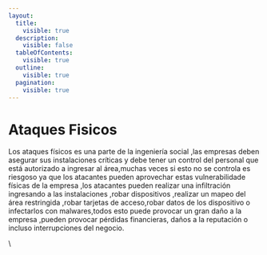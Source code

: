 ```yaml
---
layout:
  title:
    visible: true
  description:
    visible: false
  tableOfContents:
    visible: true
  outline:
    visible: true
  pagination:
    visible: true
---
```


# Ataques Fisicos

Los ataques físicos es una parte de la ingeniería social ,las empresas deben asegurar sus instalaciones críticas y debe tener un control del personal que está autorizado a ingresar al área,muchas veces si esto no se controla es riesgoso ya que los atacantes pueden aprovechar estas vulnerabilidade físicas de la empresa ,los atacantes pueden realizar una infiltración ingresando a las instalaciones ,robar dispositivos ,realizar un mapeo del área restringida ,robar tarjetas de acceso,robar datos de los dispositivo o infectarlos con malwares,todos esto puede provocar un gran daño a la empresa ,pueden provocar pérdidas financieras, daños a la reputación o incluso interrupciones del negocio.

\

